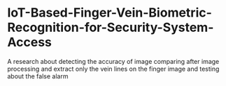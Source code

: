 # IoT-Based-Finger-Vein-Biometric-Recognition-for-Security-System-Access
A research about detecting the accuracy of image comparing after image processing and extract only the vein lines on the finger image and testing about the false alarm
